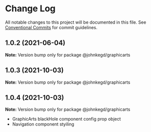 # Change Log

All notable changes to this project will be documented in this file.
See [Conventional Commits](https://conventionalcommits.org) for commit guidelines.

## 1.0.2 (2021-06-04)

**Note:** Version bump only for package @johnkegd/graphicarts

## 1.0.3 (2021-10-03)

**Note:** Version bump only for package @johnkegd/graphicarts

## 1.0.4 (2021-10-03)

**Note:** Version bump only for package @johnkegd/graphicarts

- GraphicArts blackHole component config prop object
- Navigation component styiling
